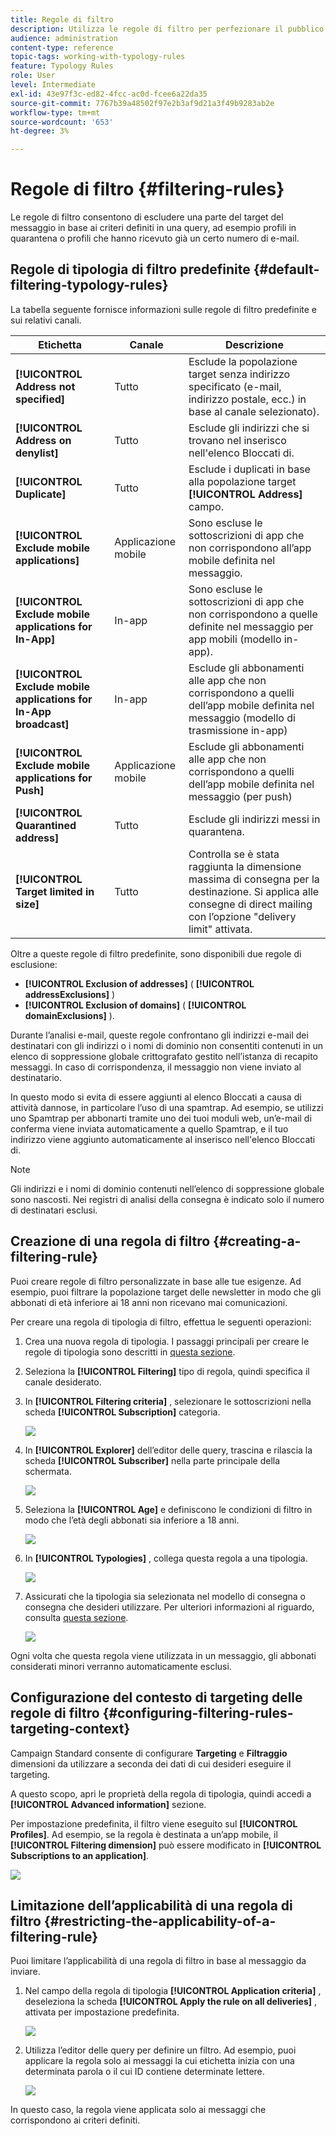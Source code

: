 ```yaml
---
title: Regole di filtro
description: Utilizza le regole di filtro per perfezionare il pubblico dei messaggi.
audience: administration
content-type: reference
topic-tags: working-with-typology-rules
feature: Typology Rules
role: User
level: Intermediate
exl-id: 43e97f3c-ed82-4fcc-ac0d-fcee6a22da35
source-git-commit: 7767b39a48502f97e2b3af9d21a3f49b9283ab2e
workflow-type: tm+mt
source-wordcount: '653'
ht-degree: 3%

---
```


# Regole di filtro {#filtering-rules}

Le regole di filtro consentono di escludere una parte del target del messaggio in base ai criteri definiti in una query, ad esempio profili in quarantena o profili che hanno ricevuto già un certo numero di e-mail.

## Regole di tipologia di filtro predefinite {#default-filtering-typology-rules}

La tabella seguente fornisce informazioni sulle regole di filtro predefinite e sui relativi canali.

| Etichetta | Canale | Descrizione |
| ---------|----------|---------|
| **[!UICONTROL Address not specified]** | Tutto | Esclude la popolazione target senza indirizzo specificato (e-mail, indirizzo postale, ecc.) in base al canale selezionato). |
| **[!UICONTROL Address on denylist]** | Tutto | Esclude gli indirizzi che si trovano nel inserisco nell&#39;elenco Bloccati di. |
| **[!UICONTROL Duplicate]** | Tutto | Esclude i duplicati in base alla popolazione target **[!UICONTROL Address]** campo. |
| **[!UICONTROL Exclude mobile applications]** | Applicazione mobile | Sono escluse le sottoscrizioni di app che non corrispondono all’app mobile definita nel messaggio. |
| **[!UICONTROL Exclude mobile applications for In-App]** | In-app | Sono escluse le sottoscrizioni di app che non corrispondono a quelle definite nel messaggio per app mobili (modello in-app). |
| **[!UICONTROL Exclude mobile applications for In-App broadcast]** | In-app | Esclude gli abbonamenti alle app che non corrispondono a quelli dell’app mobile definita nel messaggio (modello di trasmissione in-app) |
| **[!UICONTROL Exclude mobile applications for Push]** | Applicazione mobile | Esclude gli abbonamenti alle app che non corrispondono a quelli dell’app mobile definita nel messaggio (per push) |
| **[!UICONTROL Quarantined address]** | Tutto | Esclude gli indirizzi messi in quarantena. |
| **[!UICONTROL Target limited in size]** | Tutto | Controlla se è stata raggiunta la dimensione massima di consegna per la destinazione. Si applica alle consegne di direct mailing con l’opzione &quot;delivery limit&quot; attivata. |

Oltre a queste regole di filtro predefinite, sono disponibili due regole di esclusione:

* **[!UICONTROL Exclusion of addresses]** ( **[!UICONTROL addressExclusions]** )
* **[!UICONTROL Exclusion of domains]** ( **[!UICONTROL domainExclusions]** ).

Durante l’analisi e-mail, queste regole confrontano gli indirizzi e-mail dei destinatari con gli indirizzi o i nomi di dominio non consentiti contenuti in un elenco di soppressione globale crittografato gestito nell’istanza di recapito messaggi. In caso di corrispondenza, il messaggio non viene inviato al destinatario.

In questo modo si evita di essere aggiunti al elenco Bloccati a causa di attività dannose, in particolare l’uso di una spamtrap. Ad esempio, se utilizzi uno Spamtrap per abbonarti tramite uno dei tuoi moduli web, un’e-mail di conferma viene inviata automaticamente a quello Spamtrap, e il tuo indirizzo viene aggiunto automaticamente al inserisco nell&#39;elenco Bloccati di.

>[!NOTE]
>
>Gli indirizzi e i nomi di dominio contenuti nell’elenco di soppressione globale sono nascosti. Nei registri di analisi della consegna è indicato solo il numero di destinatari esclusi.

## Creazione di una regola di filtro {#creating-a-filtering-rule}

Puoi creare regole di filtro personalizzate in base alle tue esigenze. Ad esempio, puoi filtrare la popolazione target delle newsletter in modo che gli abbonati di età inferiore ai 18 anni non ricevano mai comunicazioni.

Per creare una regola di tipologia di filtro, effettua le seguenti operazioni:

1. Crea una nuova regola di tipologia. I passaggi principali per creare le regole di tipologia sono descritti in [questa sezione](../../sending/using/managing-typology-rules.md).

1. Seleziona la **[!UICONTROL Filtering]** tipo di regola, quindi specifica il canale desiderato.

1. In **[!UICONTROL Filtering criteria]** , selezionare le sottoscrizioni nella scheda **[!UICONTROL Subscription]** categoria.

   ![](assets/typology_create-rule-subscription.png)

1. In **[!UICONTROL Explorer]** dell’editor delle query, trascina e rilascia la scheda **[!UICONTROL Subscriber]** nella parte principale della schermata.

   ![](assets/typology_create-rule-subscriber.png)

1. Seleziona la **[!UICONTROL Age]** e definiscono le condizioni di filtro in modo che l’età degli abbonati sia inferiore a 18 anni.

   ![](assets/typology_create-rule-age.png)

1. In **[!UICONTROL Typologies]** , collega questa regola a una tipologia.

   ![](assets/typology_create-rule-typology.png)

1. Assicurati che la tipologia sia selezionata nel modello di consegna o consegna che desideri utilizzare. Per ulteriori informazioni al riguardo, consulta [questa sezione](../../sending/using/managing-typologies.md#applying-typologies-to-messages).

   ![](assets/typology_template.png)

Ogni volta che questa regola viene utilizzata in un messaggio, gli abbonati considerati minori verranno automaticamente esclusi.

## Configurazione del contesto di targeting delle regole di filtro {#configuring-filtering-rules-targeting-context}

Campaign Standard consente di configurare  **Targeting** e **Filtraggio** dimensioni da utilizzare a seconda dei dati di cui desideri eseguire il targeting.

A questo scopo, apri le proprietà della regola di tipologia, quindi accedi a **[!UICONTROL Advanced information]** sezione.

Per impostazione predefinita, il filtro viene eseguito sul **[!UICONTROL Profiles]**. Ad esempio, se la regola è destinata a un’app mobile, il **[!UICONTROL Filtering dimension]** può essere modificato in **[!UICONTROL Subscriptions to an application]**.

![](assets/typology_rule-order_2.png)

## Limitazione dell’applicabilità di una regola di filtro {#restricting-the-applicability-of-a-filtering-rule}

Puoi limitare l’applicabilità di una regola di filtro in base al messaggio da inviare.

1. Nel campo della regola di tipologia **[!UICONTROL Application criteria]** , deseleziona la scheda **[!UICONTROL Apply the rule on all deliveries]** , attivata per impostazione predefinita.

   ![](assets/typology_limit.png)

1. Utilizza l’editor delle query per definire un filtro. Ad esempio, puoi applicare la regola solo ai messaggi la cui etichetta inizia con una determinata parola o il cui ID contiene determinate lettere.

   ![](assets/typology_limit-rule.png)

In questo caso, la regola viene applicata solo ai messaggi che corrispondono ai criteri definiti.
